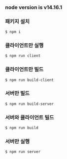 ### node version is v14.16.1

### 패키지 설치

```bash
$ npm i
```

### 클라이언트만 실행

```bash
$ npm run client
```

### 클라이언트만 빌드

```bash
$ npm run build-client
```

### 서버만 빌드

```bash
$ npm run build-server
```

### 서버와 클라이언트 빌드

```bash
$ npm run build
```

### 서버만 실행

```bash
$ npm run server
```
